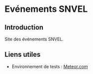 # Evénements SNVEL
## Introduction
Site des événements SNVEL.

## Liens utiles

* Environnement de tests : [Meteor.com](http://evenements-snvel.meteor.com/)
